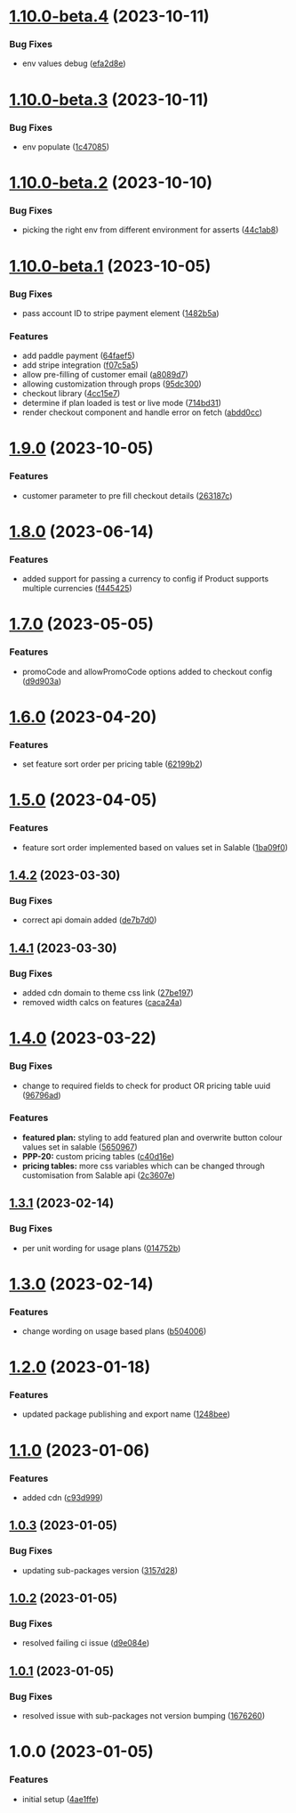 # [1.10.0-beta.4](https://github.com/Salable/js-sdk/compare/v1.10.0-beta.3...v1.10.0-beta.4) (2023-10-11)


### Bug Fixes

* env values debug ([efa2d8e](https://github.com/Salable/js-sdk/commit/efa2d8ee8bb1a1974dccbdffcae098e7747e0fe9))

# [1.10.0-beta.3](https://github.com/Salable/js-sdk/compare/v1.10.0-beta.2...v1.10.0-beta.3) (2023-10-11)


### Bug Fixes

* env populate ([1c47085](https://github.com/Salable/js-sdk/commit/1c470850bce5328b201f32eb0b37a3a6c4b05100))

# [1.10.0-beta.2](https://github.com/Salable/js-sdk/compare/v1.10.0-beta.1...v1.10.0-beta.2) (2023-10-10)


### Bug Fixes

* picking the right env from different environment for asserts ([44c1ab8](https://github.com/Salable/js-sdk/commit/44c1ab8d225a8b1bc055ca4167865192ec2e344d))

# [1.10.0-beta.1](https://github.com/Salable/js-sdk/compare/v1.9.0...v1.10.0-beta.1) (2023-10-05)


### Bug Fixes

* pass account ID to stripe payment element ([1482b5a](https://github.com/Salable/js-sdk/commit/1482b5a4e556e44ff00799f9321002b045aaf193))


### Features

* add paddle payment ([64faef5](https://github.com/Salable/js-sdk/commit/64faef5edacf0131563c9d37834ef4456ca53819))
* add stripe integration ([f07c5a5](https://github.com/Salable/js-sdk/commit/f07c5a50593d5e698294fdaa267edc299e68a1f1))
* allow pre-filling of customer email ([a8089d7](https://github.com/Salable/js-sdk/commit/a8089d717c645d610792287903cdc470d7213a21))
* allowing customization through props ([95dc300](https://github.com/Salable/js-sdk/commit/95dc300ea495746f091115a84e5af527fb3968dd))
* checkout library ([4cc15e7](https://github.com/Salable/js-sdk/commit/4cc15e7836c4f58b89b26c4e0dfa93a8f8acf1c3))
* determine if plan loaded is test or live mode ([714bd31](https://github.com/Salable/js-sdk/commit/714bd3189591f7f9cc54106c41f8e33da11b43fe))
* render checkout component and handle error on fetch ([abdd0cc](https://github.com/Salable/js-sdk/commit/abdd0ccb52dc8008828e4502e141b30bfa9c23ba))

# [1.9.0](https://github.com/Salable/js-sdk/compare/v1.8.0...v1.9.0) (2023-10-05)

### Features

- customer parameter to pre fill checkout details ([263187c](https://github.com/Salable/js-sdk/commit/263187c966b316cf6bbef6406835630cb5962bae))

# [1.8.0](https://github.com/Salable/js-sdk/compare/v1.7.0...v1.8.0) (2023-06-14)

### Features

- added support for passing a currency to config if Product supports multiple currencies ([f445425](https://github.com/Salable/js-sdk/commit/f4454255cada7d8fb9b9012abc17554518f09443))

# [1.7.0](https://github.com/Salable/js-sdk/compare/v1.6.0...v1.7.0) (2023-05-05)

### Features

- promoCode and allowPromoCode options added to checkout config ([d9d903a](https://github.com/Salable/js-sdk/commit/d9d903a5ba18530235257b9561b6c8ed4b11dfb2))

# [1.6.0](https://github.com/Salable/js-sdk/compare/v1.5.0...v1.6.0) (2023-04-20)

### Features

- set feature sort order per pricing table ([62199b2](https://github.com/Salable/js-sdk/commit/62199b2ddeaf60317285fa0af95ad92b55be2078))

# [1.5.0](https://github.com/Salable/js-sdk/compare/v1.4.2...v1.5.0) (2023-04-05)

### Features

- feature sort order implemented based on values set in Salable ([1ba09f0](https://github.com/Salable/js-sdk/commit/1ba09f065cbfc736cffb775b60db0e53f19daad8))

## [1.4.2](https://github.com/Salable/js-sdk/compare/v1.4.1...v1.4.2) (2023-03-30)

### Bug Fixes

- correct api domain added ([de7b7d0](https://github.com/Salable/js-sdk/commit/de7b7d0890580aba50fc15d7118c2bdebd2c8bcc))

## [1.4.1](https://github.com/Salable/js-sdk/compare/v1.4.0...v1.4.1) (2023-03-30)

### Bug Fixes

- added cdn domain to theme css link ([27be197](https://github.com/Salable/js-sdk/commit/27be197714895cfe57c32a410805bc96ab956db7))
- removed width calcs on features ([caca24a](https://github.com/Salable/js-sdk/commit/caca24af62456225c0ed57bfcd02711f7d80271d))

# [1.4.0](https://github.com/Salable/js-sdk/compare/v1.3.1...v1.4.0) (2023-03-22)

### Bug Fixes

- change to required fields to check for product OR pricing table uuid ([96796ad](https://github.com/Salable/js-sdk/commit/96796ade3a5d1ac04e123d990bc3074f79f3633a))

### Features

- **featured plan:** styling to add featured plan and overwrite button colour values set in salable ([5650967](https://github.com/Salable/js-sdk/commit/56509676889c6f477aac1f2673b4d81de69e462a))
- **PPP-20:** custom pricing tables ([c40d16e](https://github.com/Salable/js-sdk/commit/c40d16ee47035663be4a636faca1e3228d3ff998))
- **pricing tables:** more css variables which can be changed through customisation from Salable api ([2c3607e](https://github.com/Salable/js-sdk/commit/2c3607e9db1f99de628fb5509bc140eacdba7d49))

## [1.3.1](https://github.com/Salable/js-sdk/compare/v1.3.0...v1.3.1) (2023-02-14)

### Bug Fixes

- per unit wording for usage plans ([014752b](https://github.com/Salable/js-sdk/commit/014752b90f44cd63fa7bdd8681ff232bf4e7edd5))

# [1.3.0](https://github.com/Salable/js-sdk/compare/v1.2.0...v1.3.0) (2023-02-14)

### Features

- change wording on usage based plans ([b504006](https://github.com/Salable/js-sdk/commit/b504006e31ba8ffa200bb5f69231a8684a0e5613))

# [1.2.0](https://github.com/Salable/js-sdk/compare/v1.1.0...v1.2.0) (2023-01-18)

### Features

- updated package publishing and export name ([1248bee](https://github.com/Salable/js-sdk/commit/1248bee20f63110ad8a2f9534997d6bc552346c0))

# [1.1.0](https://github.com/Salable/js-sdk/compare/v1.0.3...v1.1.0) (2023-01-06)

### Features

- added cdn ([c93d999](https://github.com/Salable/js-sdk/commit/c93d9995bde91f9d74df9efd0dd4714c08fb38c6))

## [1.0.3](https://github.com/Salable/js-sdk/compare/v1.0.2...v1.0.3) (2023-01-05)

### Bug Fixes

- updating sub-packages version ([3157d28](https://github.com/Salable/js-sdk/commit/3157d28805f04193017eb967dabdf8488eaba443))

## [1.0.2](https://github.com/Salable/js-sdk/compare/v1.0.1...v1.0.2) (2023-01-05)

### Bug Fixes

- resolved failing ci issue ([d9e084e](https://github.com/Salable/js-sdk/commit/d9e084ef2eb65691d6f08b4345820b7d879ae500))

## [1.0.1](https://github.com/Salable/js-sdk/compare/v1.0.0...v1.0.1) (2023-01-05)

### Bug Fixes

- resolved issue with sub-packages not version bumping ([1676260](https://github.com/Salable/js-sdk/commit/16762607e6322b4c1901780cd4aa7eebecdb1b1a))

# 1.0.0 (2023-01-05)

### Features

- initial setup ([4ae1ffe](https://github.com/Salable/js-sdk/commit/4ae1ffe9393931e55184b45d4d1d72fa08334cb4))
